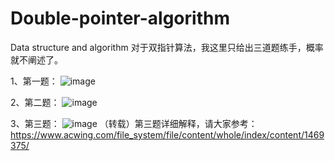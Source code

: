 # Double-pointer-algorithm
Data structure and algorithm
对于双指针算法，我这里只给出三道题练手，概率就不阐述了。

1、第一题：
![image](https://user-images.githubusercontent.com/121226086/214992585-92833765-a6f5-4625-9a4b-c6d4788baf98.png)

2、第二题：
![image](https://user-images.githubusercontent.com/121226086/214992745-b148443c-cdf5-49e5-87da-324c18930266.png)

3、第三题：
![image](https://user-images.githubusercontent.com/121226086/214993042-e9050945-93ab-4f78-b1d3-ebd32698dca0.png)
（转载）第三题详细解释，请大家参考：https://www.acwing.com/file_system/file/content/whole/index/content/1469375/
